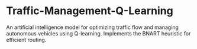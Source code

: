 # Traffic-Management-Q-Learning
An artificial intelligence model for optimizing traffic flow and managing autonomous vehicles using Q-learning. Implements the BNART heuristic for efficient routing.

